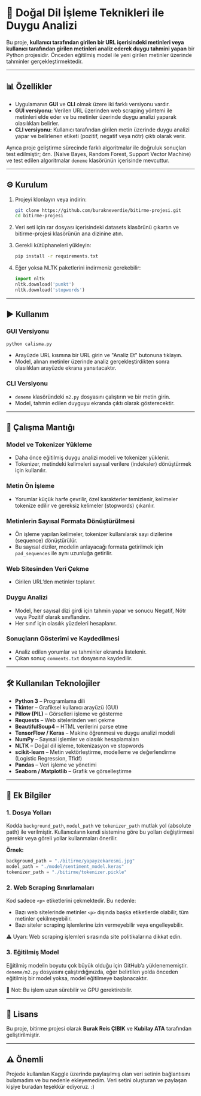 # 💬 Doğal Dil İşleme Teknikleri ile Duygu Analizi

Bu proje, **kullanıcı tarafından girilen bir URL içerisindeki metinleri veya kullanıcı tarafından girilen metinleri analiz ederek duygu tahmini yapan** bir Python projesidir. Önceden eğitilmiş model ile yeni girilen metinler üzerinde tahminler gerçekleştirmektedir.

---

## 📊 Özellikler

* Uygulamanın **GUI** ve **CLI** olmak üzere iki farklı versiyonu vardır.
* **GUI versiyonu:** Verilen URL üzerinden web scraping yöntemi ile metinleri elde eder ve bu metinler üzerinde duygu analizi yaparak olasılıkları belirler.
* **CLI versiyonu:** Kullanıcı tarafından girilen metin üzerinde duygu analizi yapar ve belirlenen etiketi (pozitif, negatif veya nötr) çıktı olarak verir.

Ayrıca proje geliştirme sürecinde farklı algoritmalar ile doğruluk sonuçları test edilmiştir; örn. (Naive Bayes, Random Forest, Support Vector Machine) ve test edilen algoritmalar `deneme` klasörünün içerisinde mevcuttur.

---

## ⚙️ Kurulum

1. Projeyi klonlayın veya indirin:

   ```bash
   git clone https://github.com/burakneverdie/bitirme-projesi.git
   cd bitirme-projesi
   ```

2. Veri seti için rar dosyası içerisindeki datasets klasörünü çıkartın ve bitirme-projesi klasörünün ana dizinine atın.

3. Gerekli kütüphaneleri yükleyin:

   ```bash
   pip install -r requirements.txt
   ```

4. Eğer yoksa NLTK paketlerini indirmeniz gerekebilir:

   ```python
   import nltk
   nltk.download('punkt')
   nltk.download('stopwords')
   ```

---

## ▶️ Kullanım

### GUI Versiyonu

```bash
python calisma.py
```

* Arayüzde URL kısmına bir URL girin ve "Analiz Et" butonuna tıklayın.
* Model, alınan metinler üzerinde analiz gerçekleştirdikten sonra olasılıkları arayüzde ekrana yansıtacaktır.

### CLI Versiyonu

* `deneme` klasöründeki `m2.py` dosyasını çalıştırın ve bir metin girin.
* Model, tahmin edilen duyguyu ekranda çıktı olarak gösterecektir.

---

## 🤖 Çalışma Mantığı

### Model ve Tokenizer Yükleme
- Daha önce eğitilmiş duygu analizi modeli ve tokenizer yüklenir.
- Tokenizer, metindeki kelimeleri sayısal verilere (indeksler) dönüştürmek için kullanılır.

### Metin Ön İşleme
- Yorumlar küçük harfe çevrilir, özel karakterler temizlenir, kelimeler tokenize edilir ve gereksiz kelimeler (stopwords) çıkarılır.

### Metinlerin Sayısal Formata Dönüştürülmesi
- Ön işleme yapılan kelimeler, tokenizer kullanılarak sayı dizilerine (sequence) dönüştürülür.
- Bu sayısal diziler, modelin anlayacağı formata getirilmek için `pad_sequences` ile aynı uzunluğa getirilir.

### Web Sitesinden Veri Çekme
- Girilen URL’den metinler toplanır.

### Duygu Analizi
- Model, her sayısal dizi girdi için tahmin yapar ve sonucu Negatif, Nötr veya Pozitif olarak sınıflandırır.
- Her sınıf için olasılık yüzdeleri hesaplanır.

### Sonuçların Gösterimi ve Kaydedilmesi
- Analiz edilen yorumlar ve tahminler ekranda listelenir.
- Çıkan sonuç `comments.txt` dosyasına kaydedilir.

---

## 🛠 Kullanılan Teknolojiler

* **Python 3** – Programlama dili
* **Tkinter** – Grafiksel kullanıcı arayüzü (GUI)
* **Pillow (PIL)** – Görselleri işleme ve gösterme
* **Requests** – Web sitelerinden veri çekme
* **BeautifulSoup4** – HTML verilerini parse etme
* **TensorFlow / Keras** – Makine öğrenmesi ve duygu analizi modeli
* **NumPy** – Sayısal işlemler ve olasılık hesaplamaları
* **NLTK** – Doğal dil işleme, tokenizasyon ve stopwords
* **scikit-learn** – Metin vektörleştirme, modelleme ve değerlendirme (Logistic Regression, Tfidf)
* **Pandas** – Veri işleme ve yönetimi
* **Seaborn / Matplotlib** – Grafik ve görselleştirme

---

## 📌 Ek Bilgiler

### 1. Dosya Yolları
Kodda `background_path`, `model_path` ve `tokenizer_path` mutlak yol (absolute path) ile verilmiştir. Kullanıcıların kendi sistemine göre bu yolları değiştirmesi gerekir veya göreli yollar kullanmaları önerilir.

**Örnek:**
```python
background_path = "./bitirme/yapayzekaresmi.jpg"
model_path = "./model/sentiment_model.keras"
tokenizer_path = "./bitirme/tokenizer.pickle"
```

### 2. Web Scraping Sınırlamaları
Kod sadece `<p>` etiketlerini çekmektedir. Bu nedenle:
- Bazı web sitelerinde metinler `<p>` dışında başka etiketlerde olabilir, tüm metinler çekilmeyebilir.
- Bazı siteler scraping işlemlerine izin vermeyebilir veya engelleyebilir.

⚠️ Uyarı: Web scraping işlemleri sırasında site politikalarına dikkat edin.

### 3. Eğitilmiş Model
Eğitilmiş modelin boyutu çok büyük olduğu için GitHub’a yüklenememiştir.  
`deneme/m2.py` dosyasını çalıştırdığınızda, eğer belirtilen yolda önceden eğitilmiş bir model yoksa, model eğitilmeye başlanacaktır.

📝 Not: Bu işlem uzun sürebilir ve GPU gerektirebilir.

---

## 📄 Lisans

Bu proje, bitirme projesi olarak **Burak Reis ÇIBIK** ve **Kubilay ATA** tarafından geliştirilmiştir.

---

## ⚠️ Önemli
Projede kullanılan Kaggle üzerinde paylaşılmış olan veri setinin bağlantısını bulamadım ve bu nedenle ekleyemedim. Veri setini oluşturan ve paylaşan kişiye buradan teşekkür ediyoruz. :)
